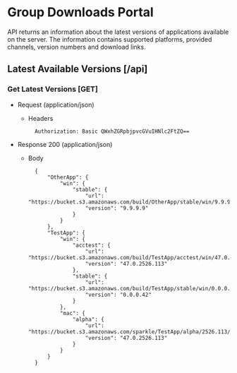 # Group Downloads Portal
API returns an information about the latest versions of applications available on the server. The information contains supported platforms, provided channels, version numbers and download links.

## Latest Available Versions [/api]

### Get Latest Versions [GET]

+ Request (application/json)
    
    + Headers
    
            Authorization: Basic QWxhZGRpbjpvcGVuIHNlc2FtZQ==
            
+ Response 200 (application/json)
    
    + Body
              
            {
                "OtherApp": {
                    "win": {
                        "stable": {
                            "url": "https://bucket.s3.amazonaws.com/build/OtherApp/stable/win/9.9.9.9/OtherApp_acctest_initial.exe",
                            "version": "9.9.9.9"
                        }
                    }
                },
                "TestApp": {
                    "win": {
                        "acctest": {
                            "url": "https://bucket.s3.amazonaws.com/build/TestApp/acctest/win/47.0.2526.112/mini_installer.exe",
                            "version": "47.0.2526.113"
                        },
                        "stable": {
                            "url": "https://bucket.s3.amazonaws.com/build/TestApp/stable/win/0.0.0.42/installer.exe",
                            "version": "0.0.0.42"
                        }
                    },
                    "mac": {
                        "alpha": {
                            "url": "https://bucket.s3.amazonaws.com/sparkle/TestApp/alpha/2526.113/TestApp.dmg",
                            "version": "47.0.2526.113"
                        }
                    }
                }
            }
